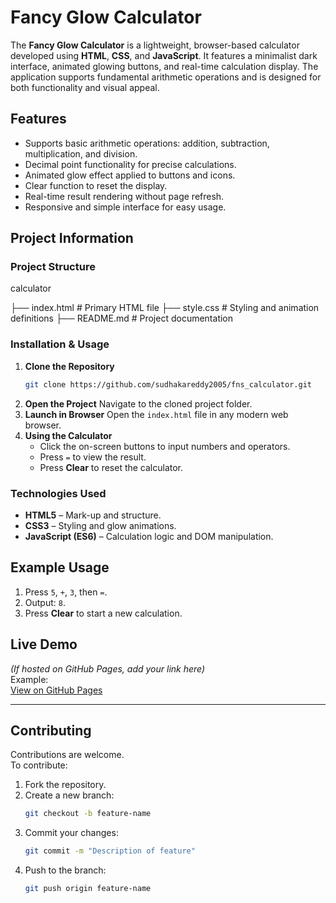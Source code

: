# Fancy Glow Calculator

The **Fancy Glow Calculator** is a lightweight, browser-based calculator developed using **HTML**, **CSS**, and **JavaScript**. It features a minimalist dark interface, animated glowing buttons, and real-time calculation display. The application supports fundamental arithmetic operations and is designed for both functionality and visual appeal.



## Features
- Supports basic arithmetic operations: addition, subtraction, multiplication, and division.
- Decimal point functionality for precise calculations.
- Animated glow effect applied to buttons and icons.
- Clear function to reset the display.
- Real-time result rendering without page refresh.
- Responsive and simple interface for easy usage.



## Project Information

### Project Structure

calculator


├── index.html   # Primary HTML file
├── style.css    # Styling and animation definitions
├── README.md    # Project documentation


### Installation & Usage
1. **Clone the Repository**
   ```bash
   git clone https://github.com/sudhakareddy2005/fns_calculator.git
   ```
2. **Open the Project**
   Navigate to the cloned project folder.
3. **Launch in Browser**
   Open the `index.html` file in any modern web browser.
4. **Using the Calculator**
   - Click the on-screen buttons to input numbers and operators.
   - Press `=` to view the result.
   - Press **Clear** to reset the calculator.

### Technologies Used
- **HTML5** – Mark-up and structure.
- **CSS3** – Styling and glow animations.
- **JavaScript (ES6)** – Calculation logic and DOM manipulation.

## Example Usage
1. Press `5`, `+`, `3`, then `=`.
2. Output: `8`.
3. Press **Clear** to start a new calculation.



## Live Demo
*(If hosted on GitHub Pages, add your link here)*  
Example:  
[View on GitHub Pages](https://sudhakarreddy2005.github.io/fns_calculator/)

---

## Contributing
Contributions are welcome.  
To contribute:
1. Fork the repository.
2. Create a new branch:
   ```bash
   git checkout -b feature-name
   ```
3. Commit your changes:
   ```bash
   git commit -m "Description of feature"
   ```
4. Push to the branch:
   ```bash
   git push origin feature-name
   ```

